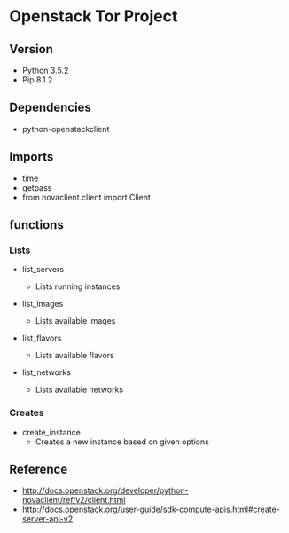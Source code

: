 # Openstack Tor Project

## Version
- Python 3.5.2
- Pip 8.1.2

## Dependencies
- python-openstackclient

## Imports
- time
- getpass
- from novaclient.client import Client

## functions
### Lists
- list_servers
  * Lists running instances

- list_images
  * Lists available images

- list_flavors
  * Lists available flavors

- list_networks
  * Lists available networks

### Creates
- create_instance
  * Creates a new instance based on given options
  
## Reference
- http://docs.openstack.org/developer/python-novaclient/ref/v2/client.html
- http://docs.openstack.org/user-guide/sdk-compute-apis.html#create-server-api-v2
